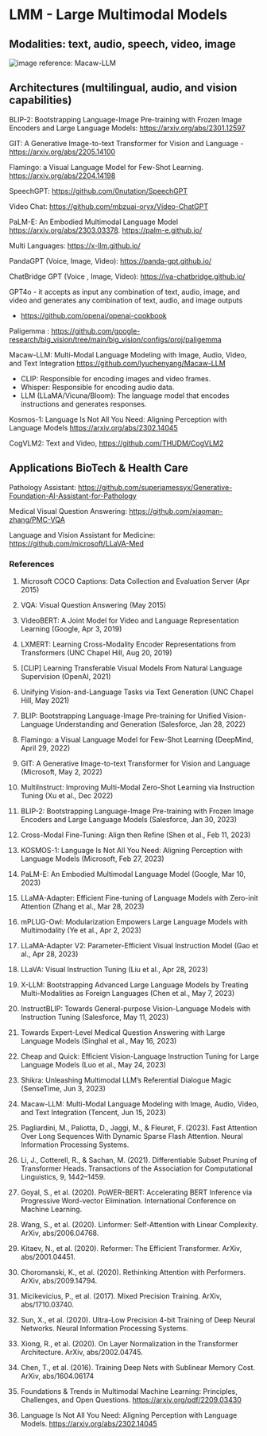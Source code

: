 # LMM - Large Multimodal Models
## Modalities: text, audio, speech, video, image

![image](https://github.com/user-attachments/assets/924579df-a8e1-4715-a455-e0ccfacad76f)
reference: Macaw-LLM




## Architectures (multilingual, audio, and vision capabilities)
BLIP-2: Bootstrapping Language-Image Pre-training with Frozen Image Encoders and Large Language Models: https://arxiv.org/abs/2301.12597

GIT: A Generative Image-to-text Transformer for Vision and Language - https://arxiv.org/abs/2205.14100

Flamingo: a Visual Language Model for Few-Shot Learning. https://arxiv.org/abs/2204.14198

SpeechGPT: https://github.com/0nutation/SpeechGPT

Video Chat: https://github.com/mbzuai-oryx/Video-ChatGPT

PaLM-E: An Embodied Multimodal Language Model https://arxiv.org/abs/2303.03378. https://palm-e.github.io/

Multi Languages: https://x-llm.github.io/

PandaGPT (Voice, Image, Video): https://panda-gpt.github.io/

ChatBridge GPT (Voice , Image, Video): https://iva-chatbridge.github.io/

GPT4o - it accepts as input any combination of text, audio, image, and video and generates any combination of text, audio, and image outputs
 - https://github.com/openai/openai-cookbook

Paligemma : https://github.com/google-research/big_vision/tree/main/big_vision/configs/proj/paligemma

Macaw-LLM: Multi-Modal Language Modeling with Image, Audio, Video, and Text Integration https://github.com/lyuchenyang/Macaw-LLM
 - CLIP: Responsible for encoding images and video frames.
 - Whisper: Responsible for encoding audio data.
 - LLM (LLaMA/Vicuna/Bloom): The language model that encodes instructions and generates responses.

Kosmos-1: Language Is Not All You Need: Aligning Perception with Language Models https://arxiv.org/abs/2302.14045

CogVLM2: Text and Video, https://github.com/THUDM/CogVLM2

## Applications BioTech & Health Care
Pathology Assistant: https://github.com/superjamessyx/Generative-Foundation-AI-Assistant-for-Pathology

Medical Visual Question Answering: https://github.com/xiaoman-zhang/PMC-VQA

Language and Vision Assistant for Medicine: https://github.com/microsoft/LLaVA-Med

### References
1. Microsoft COCO Captions: Data Collection and Evaluation Server (Apr 2015)
2. VQA: Visual Question Answering (May 2015)
3. VideoBERT: A Joint Model for Video and Language Representation Learning (Google, Apr 3, 2019)
4. LXMERT: Learning Cross-Modality Encoder Representations from Transformers (UNC Chapel Hill, Aug 20, 2019)
5. [CLIP] Learning Transferable Visual Models From Natural Language Supervision (OpenAI, 2021)
6. Unifying Vision-and-Language Tasks via Text Generation (UNC Chapel Hill, May 2021)
7. BLIP: Bootstrapping Language-Image Pre-training for Unified Vision-Language Understanding and Generation (Salesforce, Jan 28, 2022)
8. Flamingo: a Visual Language Model for Few-Shot Learning (DeepMind, April 29, 2022)
9. GIT: A Generative Image-to-text Transformer for Vision and Language (Microsoft, May 2, 2022)
1. MultiInstruct: Improving Multi-Modal Zero-Shot Learning via Instruction Tuning (Xu et al., Dec 2022)
1. BLIP-2: Bootstrapping Language-Image Pre-training with Frozen Image Encoders and Large Language Models (Salesforce, Jan 30, 2023)
1. Cross-Modal Fine-Tuning: Align then Refine (Shen et al., Feb 11, 2023)
1. KOSMOS-1: Language Is Not All You Need: Aligning Perception with Language Models (Microsoft, Feb 27, 2023)
1. PaLM-E: An Embodied Multimodal Language Model (Google, Mar 10, 2023)
1. LLaMA-Adapter: Efficient Fine-tuning of Language Models with Zero-init Attention (Zhang et al., Mar 28, 2023)
1. mPLUG-Owl: Modularization Empowers Large Language Models with Multimodality (Ye et al., Apr 2, 2023)
1. LLaMA-Adapter V2: Parameter-Efficient Visual Instruction Model (Gao et al., Apr 28, 2023)
1. LLaVA: Visual Instruction Tuning (Liu et al., Apr 28, 2023)
1. X-LLM: Bootstrapping Advanced Large Language Models by Treating Multi-Modalities as Foreign Languages (Chen et al., May 7, 2023)
1. InstructBLIP: Towards General-purpose Vision-Language Models with Instruction Tuning (Salesforce, May 11, 2023)
1. Towards Expert-Level Medical Question Answering with Large Language Models (Singhal et al., May 16, 2023)
1. Cheap and Quick: Efficient Vision-Language Instruction Tuning for Large Language Models (Luo et al., May 24, 2023)
1. Shikra: Unleashing Multimodal LLM’s Referential Dialogue Magic (SenseTime, Jun 3, 2023)
1. Macaw-LLM: Multi-Modal Language Modeling with Image, Audio, Video, and Text Integration (Tencent, Jun 15, 2023)


1. Pagliardini, M., Paliotta, D., Jaggi, M., & Fleuret, F. (2023). Fast Attention Over Long Sequences With Dynamic Sparse Flash Attention. Neural Information Processing Systems.
2. Li, J., Cotterell, R., & Sachan, M. (2021). Differentiable Subset Pruning of Transformer Heads. Transactions of the Association for Computational Linguistics, 9, 1442–1459.
3. Goyal, S., et al. (2020). PoWER-BERT: Accelerating BERT Inference via Progressive Word-vector Elimination. International Conference on Machine Learning.
4. Wang, S., et al. (2020). Linformer: Self-Attention with Linear Complexity. ArXiv, abs/2006.04768.
5. Kitaev, N., et al. (2020). Reformer: The Efficient Transformer. ArXiv, abs/2001.04451.
6. Choromanski, K., et al. (2020). Rethinking Attention with Performers. ArXiv, abs/2009.14794.
7. Micikevicius, P., et al. (2017). Mixed Precision Training. ArXiv, abs/1710.03740.
8. Sun, X., et al. (2020). Ultra-Low Precision 4-bit Training of Deep Neural Networks. Neural Information Processing Systems.
9. Xiong, R., et al. (2020). On Layer Normalization in the Transformer Architecture. ArXiv, abs/2002.04745.
10. Chen, T., et al. (2016). Training Deep Nets with Sublinear Memory Cost. ArXiv, abs/1604.06174
11. Foundations & Trends in Multimodal Machine Learning: Principles, Challenges, and Open Questions. https://arxiv.org/pdf/2209.03430
12. Language Is Not All You Need: Aligning Perception with Language Models. https://arxiv.org/abs/2302.14045
